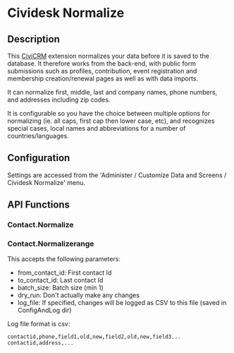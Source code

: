 # Cividesk Normalize

## Description

This [CiviCRM](https://www.civicrm.org) extension normalizes your data before it is saved to the database. It therefore works from the back-end, with public form submissions such as profiles, contribution, event registration and membership creation/renewal pages as well as with data imports.

It can normalize first, middle, last and company names, phone numbers, and addresses including zip codes.

It is configurable so you have the choice between multiple options for normalizing (ie. all caps, first cap then lower case, etc), and recognizes special cases, local names and abbreviations for a number of countries/languages.

## Configuration

Settings are accessed from the 'Administer / Customize Data and Screens / Cividesk Normalize' menu.

## API Functions
### Contact.Normalize

### Contact.Normalizerange
This accepts the following parameters:
* from_contact_id: First contact Id
* to_contact_id: Last contact Id
* batch_size: Batch size (min 1)
* dry_run: Don't actually make any changes
* log_file: If specified, changes will be logged as CSV to this file (saved in ConfigAndLog dir)

Log file format is csv:
```
contactid,phone,field1,old,new,field2,old,new,field3...
contactid,address,...
```
